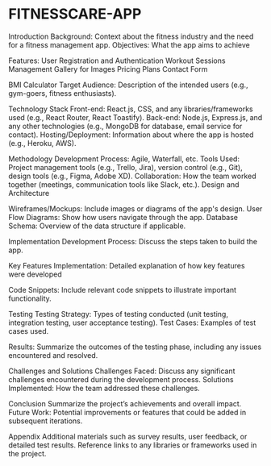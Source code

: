 # FITNESSCARE-APP
  Introduction
Background: Context about the fitness industry and the need for a fitness management app.
Objectives: What the app aims to achieve 

Features:
User Registration and Authentication
Workout Sessions Management
Gallery for Images
Pricing Plans
Contact Form

BMI Calculator
Target Audience: Description of the intended users (e.g., gym-goers, fitness enthusiasts).

Technology Stack
Front-end: React.js, CSS, and any libraries/frameworks used (e.g., React Router, React Toastify).
Back-end: Node.js, Express.js, and any other technologies (e.g., MongoDB for database, email service for contact).
Hosting/Deployment: Information about where the app is hosted (e.g., Heroku, AWS).

Methodology
Development Process: Agile, Waterfall, etc.
Tools Used: Project management tools (e.g., Trello, Jira), version control (e.g., Git), design tools (e.g., Figma, Adobe XD).
Collaboration: How the team worked together (meetings, communication tools like Slack, etc.).
Design and Architecture

Wireframes/Mockups: Include images or diagrams of the app's design.
User Flow Diagrams: Show how users navigate through the app.
Database Schema: Overview of the data structure if applicable.

Implementation
Development Process: Discuss the steps taken to build the app.

Key Features Implementation: Detailed explanation of how key features were developed 

Code Snippets: Include relevant code snippets to illustrate important functionality.

Testing
Testing Strategy: Types of testing conducted (unit testing, integration testing, user acceptance testing).
Test Cases: Examples of test cases used.

Results: Summarize the outcomes of the testing phase, including any issues encountered and resolved.

Challenges and Solutions
Challenges Faced: Discuss any significant challenges encountered during the development process.
Solutions Implemented: How the team addressed these challenges.

Conclusion
Summarize the project’s achievements and overall impact.
Future Work: Potential improvements or features that could be added in subsequent iterations.

Appendix
Additional materials such as survey results, user feedback, or detailed test results.
Reference links to any libraries or frameworks used in the project.
